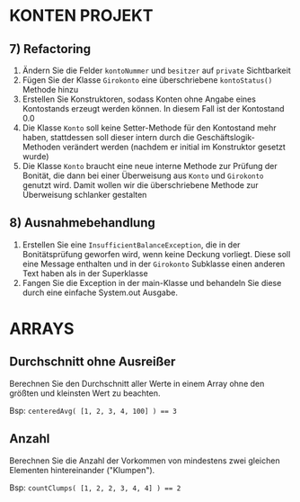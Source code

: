 # KONTEN PROJEKT

## 7) Refactoring

1. Ändern Sie die Felder `kontoNummer` und `besitzer` auf `private` Sichtbarkeit
2. Fügen Sie der Klasse `Girokonto` eine überschriebene `kontoStatus()` Methode hinzu
3. Erstellen Sie Konstruktoren, sodass Konten ohne Angabe eines Kontostands erzeugt werden können.
In diesem Fall ist der Kontostand 0.0
4. Die Klasse `Konto` soll keine Setter-Methode für den Kontostand mehr haben, 
stattdessen soll dieser intern durch die Geschäftslogik-Methoden verändert werden
(nachdem er initial im Konstruktor gesetzt wurde)
5. Die Klasse `Konto` braucht eine neue interne Methode zur Prüfung der Bonität, die dann bei
einer Überweisung aus `Konto` und `Girokonto` genutzt wird. Damit wollen wir die überschriebene
Methode zur Überweisung schlanker gestalten

## 8) Ausnahmebehandlung

1. Erstellen Sie eine `InsufficientBalanceException`, die in der Bonitätsprüfung geworfen wird, wenn
keine Deckung vorliegt. Diese soll eine Message enthalten und in der `Girokonto` Subklasse einen
anderen Text haben als in der Superklasse
2. Fangen Sie die Exception in der main-Klasse und behandeln Sie diese durch eine einfache System.out
Ausgabe.

# ARRAYS

## Durchschnitt ohne Ausreißer

Berechnen Sie den Durchschnitt aller Werte in einem Array ohne den größten und kleinsten Wert zu beachten.

Bsp: `centeredAvg( [1, 2, 3, 4, 100] ) == 3`

## Anzahl 

Berechnen Sie die Anzahl der Vorkommen von mindestens zwei gleichen 
Elementen hintereinander ("Klumpen").

Bsp: `countClumps( [1, 2, 2, 3, 4, 4] ) == 2`
